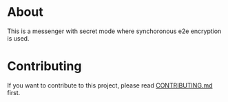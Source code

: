# About 
This is a messenger with secret mode where synchoronous e2e encryption is used.

# Contributing
If you want to contribute to this project, please read [CONTRIBUTING.md](CONTRIBUTING.md) first.